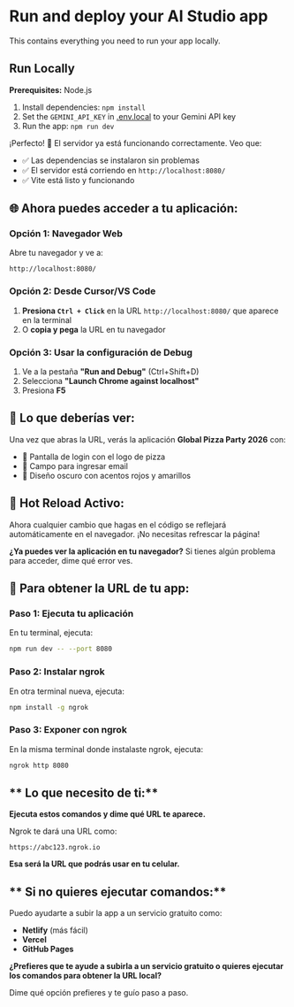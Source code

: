 # Run and deploy your AI Studio app

This contains everything you need to run your app locally.

## Run Locally

**Prerequisites:**  Node.js


1. Install dependencies:
   `npm install`
2. Set the `GEMINI_API_KEY` in [.env.local](.env.local) to your Gemini API key
3. Run the app:
   `npm run dev`


¡Perfecto! 🎉 El servidor ya está funcionando correctamente. Veo que:

- ✅ Las dependencias se instalaron sin problemas
- ✅ El servidor está corriendo en `http://localhost:8080/`
- ✅ Vite está listo y funcionando

## **🌐 Ahora puedes acceder a tu aplicación:**

### **Opción 1: Navegador Web**
Abre tu navegador y ve a:
```
http://localhost:8080/
```

### **Opción 2: Desde Cursor/VS Code**
1. **Presiona `Ctrl + Click`** en la URL `http://localhost:8080/` que aparece en la terminal
2. O **copia y pega** la URL en tu navegador

### **Opción 3: Usar la configuración de Debug**
1. Ve a la pestaña **"Run and Debug"** (Ctrl+Shift+D)
2. Selecciona **"Launch Chrome against localhost"**
3. Presiona **F5**

## **🎯 Lo que deberías ver:**

Una vez que abras la URL, verás la aplicación **Global Pizza Party 2026** con:

- 🍕 Pantalla de login con el logo de pizza
- 📧 Campo para ingresar email
- 🎨 Diseño oscuro con acentos rojos y amarillos

## **🔄 Hot Reload Activo:**

Ahora cualquier cambio que hagas en el código se reflejará automáticamente en el navegador. ¡No necesitas refrescar la página!

**¿Ya puedes ver la aplicación en tu navegador?** Si tienes algún problema para acceder, dime qué error ves.

## **📱 Para obtener la URL de tu app:**

### **Paso 1: Ejecuta tu aplicación**
En tu terminal, ejecuta:
```bash
npm run dev -- --port 8080
```

### **Paso 2: Instalar ngrok**
En otra terminal nueva, ejecuta:
```bash
npm install -g ngrok
```

### **Paso 3: Exponer con ngrok**
En la misma terminal donde instalaste ngrok, ejecuta:
```bash
ngrok http 8080
```

## ** Lo que necesito de ti:**

**Ejecuta estos comandos y dime qué URL te aparece.**

Ngrok te dará una URL como:
```
https://abc123.ngrok.io
```

**Esa será la URL que podrás usar en tu celular.**

## ** Si no quieres ejecutar comandos:**

Puedo ayudarte a subir la app a un servicio gratuito como:
- **Netlify** (más fácil)
- **Vercel** 
- **GitHub Pages**

**¿Prefieres que te ayude a subirla a un servicio gratuito o quieres ejecutar los comandos para obtener la URL local?**

Dime qué opción prefieres y te guío paso a paso.
